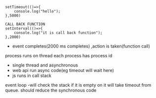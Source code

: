 ```
setTimeout(()=>{
    console.log("hello");
},5000)
```

```
CALL BACK FUNCTION
setInterval(()=>{
    console.log("it is call back function");
},2000)

```

- event completes(2000 ms completes) ,action is taken(function call)

process runs on thread
each process has process id

- single thread and asynchronous
- web api run async code(eg timeout will wait here)
- js runs in call stack

event loop -will check the stack if it is empty on it will take timeout from queue.
should reduce the synchronous code
